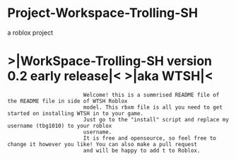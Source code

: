 # Project-Workspace-Trolling-SH
 a roblox project

 #                          >|WorkSpace-Trolling-SH version 0.2 early release|< >|aka WTSH|<
                            Welcome! this is a summrised README file of the README file in side of WTSH Roblox
                            model. This rbxm file is all you need to get started on installing WTSH in to your game.
                            Just go to the "install" script and replace my username (tbg1010) to your roblox
                            username.
                            It is free and opensource, so feel free to change it however you like! You can also make a pull request
                            and will be happy to add t to Roblox.
                            

